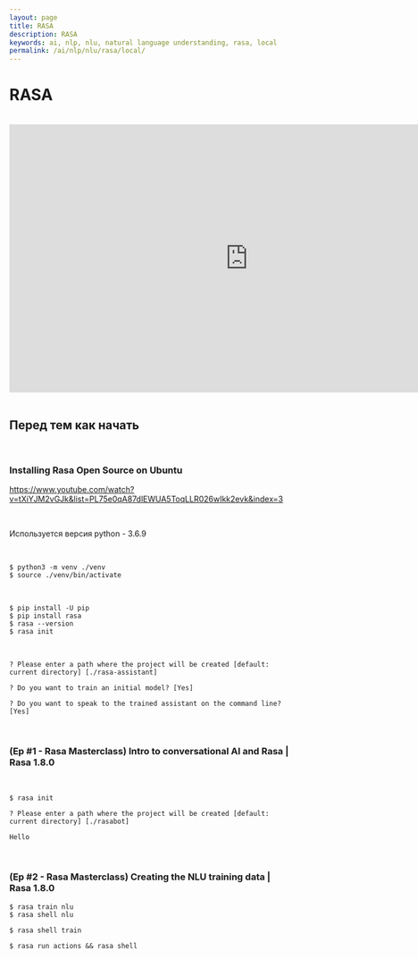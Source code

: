 ```yaml
---
layout: page
title: RASA
description: RASA
keywords: ai, nlp, nlu, natural language understanding, rasa, local
permalink: /ai/nlp/nlu/rasa/local/
---
```


# RASA

<br/>

<div align="center">
    <iframe width="853" height="480" src="https://www.youtube.com/embed/rlAQWbhwqLA" title="YouTube video player" frameborder="0" allow="accelerometer; autoplay; clipboard-write; encrypted-media; gyroscope; picture-in-picture" allowfullscreen></iframe>
</div>

<br/>

## Перед тем как начать

<br/>

### Installing Rasa Open Source on Ubuntu

https://www.youtube.com/watch?v=tXiYJM2vGJk&list=PL75e0qA87dlEWUA5ToqLLR026wIkk2evk&index=3

<!--

<br/>

Поднимаю виртуальное окружение как [здесь](/dev/tools/python/virtualenv/)

-->

<br/>

Используется версия python - 3.6.9

<br/>

    $ python3 -m venv ./venv
    $ source ./venv/bin/activate

<br/>

    $ pip install -U pip
    $ pip install rasa
    $ rasa --version
    $ rasa init

<br/>

    ? Please enter a path where the project will be created [default: current directory] [./rasa-assistant]

    ? Do you want to train an initial model? [Yes]

    ? Do you want to speak to the trained assistant on the command line? [Yes]

<br/>

### (Ep #1 - Rasa Masterclass) Intro to conversational AI and Rasa | Rasa 1.8.0

<br/>

    $ rasa init

    ? Please enter a path where the project will be created [default: current directory] [./rasabot]

    Hello

<br/>

### (Ep #2 - Rasa Masterclass) Creating the NLU training data | Rasa 1.8.0

    $ rasa train nlu
    $ rasa shell nlu

    $ rasa shell train

    $ rasa run actions && rasa shell

